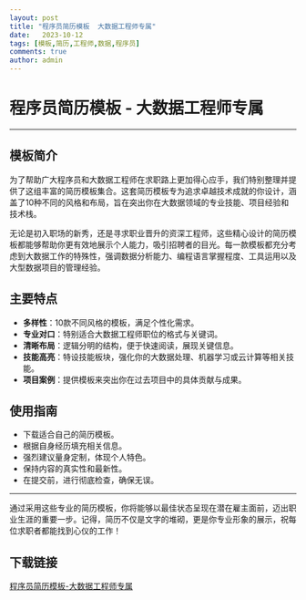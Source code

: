 ```yaml
---
layout: post
title: "程序员简历模板  大数据工程师专属"
date:   2023-10-12
tags: [模板,简历,工程师,数据,程序员]
comments: true
author: admin
---
```

# 程序员简历模板 - 大数据工程师专属

---

## 模板简介

为了帮助广大程序员和大数据工程师在求职路上更加得心应手，我们特别整理并提供了这组丰富的简历模板集合。这套简历模板专为追求卓越技术成就的你设计，涵盖了10种不同的风格和布局，旨在突出你在大数据领域的专业技能、项目经验和技术栈。

无论是初入职场的新秀，还是寻求职业晋升的资深工程师，这些精心设计的简历模板都能够帮助你更有效地展示个人能力，吸引招聘者的目光。每一款模板都充分考虑到大数据工作的特殊性，强调数据分析能力、编程语言掌握程度、工具运用以及大型数据项目的管理经验。

## 主要特点

- **多样性**：10款不同风格的模板，满足个性化需求。
- **专业对口**：特别适合大数据工程师职位的格式与关键词。
- **清晰布局**：逻辑分明的结构，便于快速阅读，展现关键信息。
- **技能高亮**：特设技能板块，强化你的大数据处理、机器学习或云计算等相关技能。
- **项目案例**：提供模板来突出你在过去项目中的具体贡献与成果。

## 使用指南

- 下载适合自己的简历模板。
- 根据自身经历填充相关信息。
- 强烈建议量身定制，体现个人特色。
- 保持内容的真实性和最新性。
- 在提交前，进行彻底检查，确保无误。

---

通过采用这些专业的简历模板，你将能够以最佳状态呈现在潜在雇主面前，迈出职业生涯的重要一步。记得，简历不仅是文字的堆砌，更是你专业形象的展示，祝每位求职者都能找到心仪的工作！

## 下载链接

[程序员简历模板-大数据工程师专属](https://pan.quark.cn/s/db5d94fd09ad)
